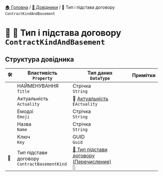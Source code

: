 ﻿[🏠 Головна](../README.MD) / [📘 Довідники](./README.MD) / 📘 Тип і підстава договору `ContractKindAndBasement`

# 🚧 📘 Тип і підстава договору `ContractKindAndBasement`

## Структура довідника

|🛠️| Властивість </br> `Property` | Тип даних </br> `DataType` | Примітки |
|---|---|---|---|
|| НАЙМЕНУВАННЯ </br> `Title` | Стрічка </br> `String` |  |
|| Актуальність </br> `Actuality` | 🎲 [Актуальність](../Enums/EActuality.md) </br> `EActuality` |  |
|| Емодзі </br> `Emoji` | Стрічка </br> `String` |  |
|| Назва </br> `Name` | Стрічка </br> `String` |  |
|| Ключ </br> `Key` | GUID </br> `Guid` |  |
|🚧| Тип підстави договору </br> `ContractBasementKind` | [🎲 Тип підстави договору (Перечисление)](../Enums/.md) </br> `🚧` |  |